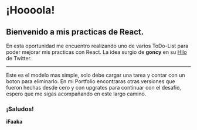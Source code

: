 # ¡Hoooola!
## Bienvenido a mis practicas de React.

En esta oportunidad me encuentro realizando uno de varios ToDo-List para poder mejorar mis practicas con React. La idea surgio de **goncy** en su [Hilo]('https://twitter.com/goncy/status/1396093031925882889?s=20&t=JGO5DVdwl2kA0r5JkFfZzA') de Twitter.

------
Este es el modelo mas simple, solo debe cargar una tarea y contar con un boton para eliminarlo. En mi Portfolio encontraras otras versiones que fueron hechas desde cero y con upgrates para continuar con el desafio, espero que me sigas acompañando en este largo camino.


### ¡Saludos!
**iFaaka**
